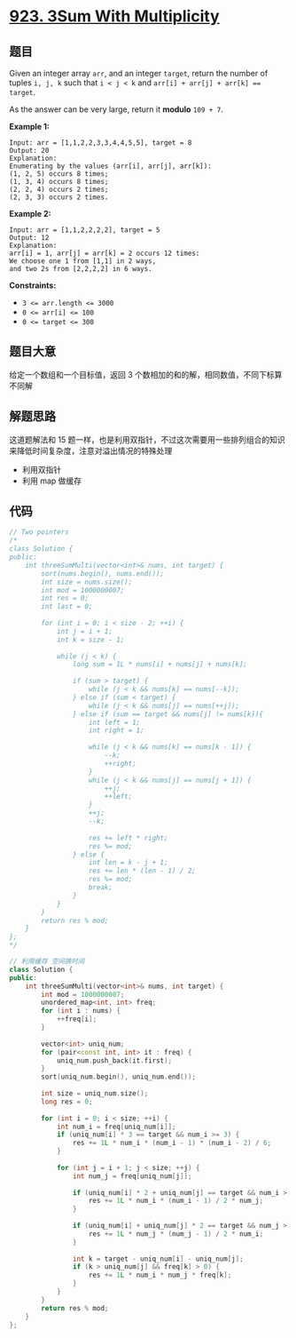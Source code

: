 # [923. 3Sum With Multiplicity](https://leetcode.com/problems/3sum-with-multiplicity/)

## 题目

Given an integer array `arr`, and an integer `target`, return the number of tuples `i, j, k` such that `i < j < k` and `arr[i] + arr[j] + arr[k] == target`.

As the answer can be very large, return it **modulo** `109 + 7`.

 

**Example 1:**

```
Input: arr = [1,1,2,2,3,3,4,4,5,5], target = 8
Output: 20
Explanation: 
Enumerating by the values (arr[i], arr[j], arr[k]):
(1, 2, 5) occurs 8 times;
(1, 3, 4) occurs 8 times;
(2, 2, 4) occurs 2 times;
(2, 3, 3) occurs 2 times.
```

**Example 2:**

```
Input: arr = [1,1,2,2,2,2], target = 5
Output: 12
Explanation: 
arr[i] = 1, arr[j] = arr[k] = 2 occurs 12 times:
We choose one 1 from [1,1] in 2 ways,
and two 2s from [2,2,2,2] in 6 ways.
```

 

**Constraints:**

- `3 <= arr.length <= 3000`
- `0 <= arr[i] <= 100`
- `0 <= target <= 300`

## 题目大意

给定一个数组和一个目标值，返回 3 个数相加的和的解，相同数值，不同下标算不同解

## 解题思路

这道题解法和 15 题一样，也是利用双指针，不过这次需要用一些排列组合的知识来降低时间复杂度，注意对溢出情况的特殊处理

* 利用双指针
* 利用 map 做缓存

## 代码

````c++
// Two pointers
/*
class Solution {
public:
    int threeSumMulti(vector<int>& nums, int target) {
        sort(nums.begin(), nums.end());
        int size = nums.size();
        int mod = 1000000007;
        int res = 0;
        int last = 0;
        
        for (int i = 0; i < size - 2; ++i) {
            int j = i + 1;
            int k = size - 1;
            
            while (j < k) {
                long sum = 1L * nums[i] + nums[j] + nums[k];
                
                if (sum > target) {
                    while (j < k && nums[k] == nums[--k]);
                } else if (sum < target) {
                    while (j < k && nums[j] == nums[++j]);
                } else if (sum == target && nums[j] != nums[k]){
                    int left = 1;
                    int right = 1;
                    
                    while (j < k && nums[k] == nums[k - 1]) {
                        --k;
                        ++right;
                    }
                    while (j < k && nums[j] == nums[j + 1]) {
                        ++j;
                        ++left;
                    }
                    ++j;
                    --k;
                    
                    res += left * right;
                    res %= mod;
                } else {
                    int len = k - j + 1;
                    res += len * (len - 1) / 2;
                    res %= mod;
                    break;
                }
            }
        }
        return res % mod;
    }
};
*/

// 利用缓存 空间换时间
class Solution {
public:
    int threeSumMulti(vector<int>& nums, int target) {
        int mod = 1000000007;
        unordered_map<int, int> freq;
        for (int i : nums) {
            ++freq[i];
        }
        
        vector<int> uniq_num;
        for (pair<const int, int> it : freq) {
            uniq_num.push_back(it.first);
        }
        sort(uniq_num.begin(), uniq_num.end());
        
        int size = uniq_num.size();
        long res = 0;
        
        for (int i = 0; i < size; ++i) {
            int num_i = freq[uniq_num[i]];
            if (uniq_num[i] * 3 == target && num_i >= 3) {
                res += 1L * num_i * (num_i - 1) * (num_i - 2) / 6;
            }
            
            for (int j = i + 1; j < size; ++j) {
                int num_j = freq[uniq_num[j]];
                
                if (uniq_num[i] * 2 + uniq_num[j] == target && num_i > 1) {
                    res += 1L * num_i * (num_i - 1) / 2 * num_j;
                }
                
                if (uniq_num[i] + uniq_num[j] * 2 == target && num_j > 0) {
                    res += 1L * num_j * (num_j - 1) / 2 * num_i;
                }
                
                int k = target - uniq_num[i] - uniq_num[j];
                if (k > uniq_num[j] && freq[k] > 0) {
                    res += 1L * num_i * num_j * freq[k];
                }
            }
        }
        return res % mod;
    }
};

````

